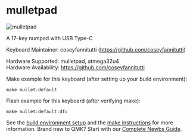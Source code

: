 # mulletpad

![mulletpad](https://i.imgur.com/MHKo5f5.png)

A 17-key numpad with USB Type-C

Keyboard Maintainer: coseyfannitutti (https://github.com/coseyfannitutti)

Hardware Supported: mulletpad, atmega32u4  
Hardware Availability: https://github.com/coseyfannitutti

Make example for this keyboard (after setting up your build environment):

    make mullet:default

Flash example for this keyboard (after verifying make):
    
    make mullet:default:dfu

See the [build environment setup](https://docs.qmk.fm/#/getting_started_build_tools) and the [make instructions](https://docs.qmk.fm/#/getting_started_make_guide) for more information. Brand new to QMK? Start with our [Complete Newbs Guide](https://docs.qmk.fm/#/newbs).
